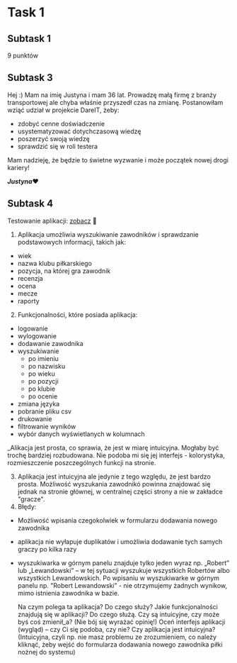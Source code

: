 # Task 1
## Subtask 1
9 punktów
## Subtask 3
Hej :) Mam na imię Justyna i mam 36 lat. Prowadzę małą firmę z branży transportowej ale chyba właśnie przyszedł czas na zmianę. 
Postanowiłam wziąć udział w projekcie DareIT, żeby:
* zdobyć cenne doświadczenie
* usystematyzować dotychczasową wiedzę
* poszerzyć swoją wiedzę
* sprawdzić się w roli testera

Mam nadzieję, że będzie to świetne wyzwanie i może początek nowej drogi kariery!

**_Justyna_**:heart:
## Subtask 4
Testowanie aplikacji: [zobacz](https://scouts-test.futbolkolektyw.pl/players?start=1&query=lewy) :slightly_smiling_face:

1. Aplikacja umożliwia wyszukiwanie zawodników i sprawdzanie podstawowych informacji, takich jak:
* wiek
* nazwa klubu piłkarskiego
* pozycja, na której gra zawodnik
* recenzja
* ocena
* mecze
* raporty

2. Funkcjonalności, które posiada aplikacja:
* logowanie
* wylogowanie
* dodawanie zawodnika
* wyszukiwanie
  *  po imieniu
  *  po nazwisku
  *  po wieku
  *  po pozycji
  *  po klubie
  *  po ocenie
* zmiana języka 
* pobranie pliku csv
* drukowanie
* filtrowanie wyników
* wybór danych wyświetlanych w kolumnach

_Alikacja jest prosta, co sprawia, że jest w miarę intuicyjna. Mogłaby być trochę bardziej rozbudowana. Nie podoba mi się jej interfejs - kolorystyka, rozmieszczenie poszczególnych funkcji na stronie. 

3. Aplikacja jest intuicyjna ale jedynie z tego względu, że jest bardzo prosta. Możliwość wyszukania zawodnikó powinna znajdować się jednak na stronie głównej, w centralnej części strony a nie w zakładce "gracze".
4. Błędy:
* Możliwość wpisania czegokolwiek w formularzu dodawania nowego zawodnika
* aplikacja nie wyłapuje duplikatów i umożliwia dodawanie tych samych graczy po kilka razy
* wyszukiwarka w górnym panelu znajduje tylko jeden wyraz np. „Robert” lub „Lewandowski” – w tej sytuacji wyszukuje wszystkich Robertów albo wszystkich Lewandowskich. Po wpisaniu w wyszukiwarke w górnym panelu np. "Robert Lewandowski” - nie otrzymujemy żadnych wynikow, mimo istnienia zawodnika w bazie.


    Na czym polega ta aplikacja? Do czego służy?
    Jakie funkcjonalności znajdują się w aplikacji? Do czego służą. Czy są intuicyjne, czy może byś coś zmienił_a? (Nie bój się wyrażać opinię!)
    Oceń interfejs aplikacji (wygląd) – czy Ci się podoba, czy nie?
    Czy aplikacja jest intuicyjna? (Intuicyjna, czyli np. nie masz problemu ze zrozumieniem, co należy kliknąć, żeby wejść do formularza dodawania nowego zawodnika piłki nożnej do systemu)
